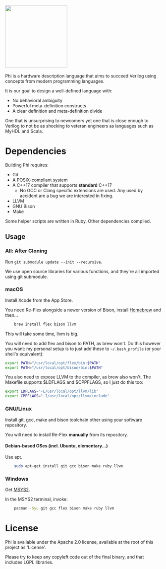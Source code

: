 # <image src="Assets/Logo/400.png" height="200px"/>
Phi is a hardware description language that aims to succeed Verilog using concepts from modern programming languages.

It is our goal to design a well-defined language with:
* No behavioral ambiguity
* Powerful meta-definition constructs
* A clear definition and meta-definition divide

One that is unsurprising to newcomers yet one that is close enough to Verilog to not be as shocking to veteran engineers as languages such as MyHDL and Scala.

# Dependencies
Building Phi requires:

* Git
* A POSIX-compliant system
* A C++17 compiler that supports **standard** C++17
    * No GCC or Clang specific extensions are used. Any used by accident are a bug we are interested in fixing.
* LLVM
* GNU Bison
* Make

Some helper scripts are written in Ruby. Other dependencies compiled.

## Usage
### All: After Cloning
Run `git submodule update --init --recursive`.

We use open source libraries for various functions, and they're all imported using git submodule.

### macOS
Install Xcode from the App Store.

You need Re-Flex alongside a newer version of Bison, install [Homebrew](https://brew.sh) and then...

```bash
    brew install flex bison llvm
```

This will take some time, llvm is big.

You will need to add flex and bison to PATH, as brew won't. Do this however you want: my personal setup is to just add these to `~/.bash_profile` (or your shell's equivalent):
```sh
export PATH="/usr/local/opt/flex/bin:$PATH"
export PATH="/usr/local/opt/bison/bin:$PATH"
```

You also need to expose LLVM to the compiler, as brew also won't. The Makefile supports $LDFLAGS and $CPPFLAGS, so I just do this too:
```sh
export LDFLAGS="-L/usr/local/opt/llvm/lib"
export CPPFLAGS="-I/usr/local/opt/llvm/include"
```

### GNU/Linux
Install git, gcc, make and bison toolchain other using your software repository.

You will need to install Re-Flex **manually** from its repository.

#### Debian-based OSes (incl. Ubuntu, elementary...)
Use apt.

```bash
    sudo apt-get install git gcc bison make ruby llvm
```

### Windows
Get [MSYS2](https://www.msys2.org/).

In the MSYS2 terminal, invoke:

```bash
    pacman -Syu git gcc flex bison make ruby llvm
```

# License
Phi is available under the Apache 2.0 license, available at the root of this project as 'License'.

Please try to keep any copyleft code out of the final binary, and that includes LGPL libraries.